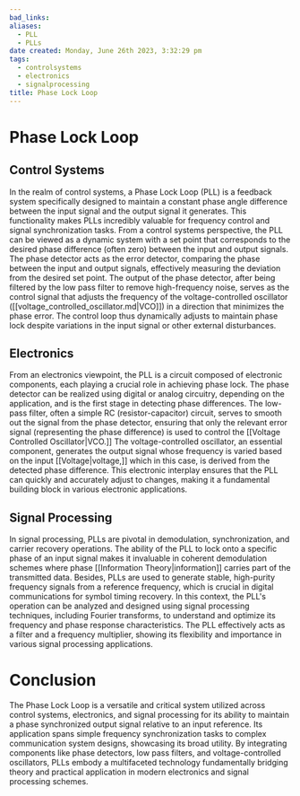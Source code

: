 ```yaml
---
bad_links: 
aliases:
  - PLL
  - PLLs
date created: Monday, June 26th 2023, 3:32:29 pm
tags:
  - controlsystems
  - electronics
  - signalprocessing
title: Phase Lock Loop
---
```


# Phase Lock Loop

## Control Systems

In the realm of control systems, a Phase Lock Loop (PLL) is a feedback system specifically designed to maintain a constant phase angle difference between the input signal and the output signal it generates. This functionality makes PLLs incredibly valuable for frequency control and signal synchronization tasks. From a control systems perspective, the PLL can be viewed as a dynamic system with a set point that corresponds to the desired phase difference (often zero) between the input and output signals. The phase detector acts as the error detector, comparing the phase between the input and output signals, effectively measuring the deviation from the desired set point. The output of the phase detector, after being filtered by the low pass filter to remove high-frequency noise, serves as the control signal that adjusts the frequency of the voltage-controlled oscillator ([[voltage_controlled_oscillator.md|VCO]]) in a direction that minimizes the phase error. The control loop thus dynamically adjusts to maintain phase lock despite variations in the input signal or other external disturbances.

## Electronics

From an electronics viewpoint, the PLL is a circuit composed of electronic components, each playing a crucial role in achieving phase lock. The phase detector can be realized using digital or analog circuitry, depending on the application, and is the first stage in detecting phase differences. The low-pass filter, often a simple RC (resistor-capacitor) circuit, serves to smooth out the signal from the phase detector, ensuring that only the relevant error signal (representing the phase difference) is used to control the [[Voltage Controlled Oscillator|VCO.]] The voltage-controlled oscillator, an essential component, generates the output signal whose frequency is varied based on the input [[Voltage|voltage,]] which in this case, is derived from the detected phase difference. This electronic interplay ensures that the PLL can quickly and accurately adjust to changes, making it a fundamental building block in various electronic applications.

## Signal Processing

In signal processing, PLLs are pivotal in demodulation, synchronization, and carrier recovery operations. The ability of the PLL to lock onto a specific phase of an input signal makes it invaluable in coherent demodulation schemes where phase [[Information Theory|information]] carries part of the transmitted data. Besides, PLLs are used to generate stable, high-purity frequency signals from a reference frequency, which is crucial in digital communications for symbol timing recovery. In this context, the PLL's operation can be analyzed and designed using signal processing techniques, including Fourier transforms, to understand and optimize its frequency and phase response characteristics. The PLL effectively acts as a filter and a frequency multiplier, showing its flexibility and importance in various signal processing applications.

# Conclusion

The Phase Lock Loop is a versatile and critical system utilized across control systems, electronics, and signal processing for its ability to maintain a phase synchronized output signal relative to an input reference. Its application spans simple frequency synchronization tasks to complex communication system designs, showcasing its broad utility. By integrating components like phase detectors, low pass filters, and voltage-controlled oscillators, PLLs embody a multifaceted technology fundamentally bridging theory and practical application in modern electronics and signal processing schemes.